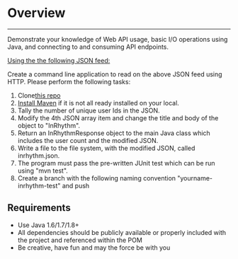 # Overview
-----------------------------------------------------------------------------------------------------------------------------------
Demonstrate your knowledge of Web API usage, basic I/O operations using Java, and connecting to and consuming API endpoints.

[Using the the following JSON feed:](http://jsonplaceholder.typicode.com/posts)

Create a command line application to read on the above JSON feed using HTTP. Please perform the following tasks:

1. Clone[this repo](https://github.com/inrhythm/java-api-test) 
2. [Install Maven](https://maven.apache.org/index.html) if it is not all ready installed on your local. 
3. Tally the number of unique user Ids in the JSON.
4. Modify the 4th JSON array item and change the title and body of the object to "InRhythm". 
5. Return an InRhythmResponse object to the main Java class which includes the user count and the modified JSON.
6. Write a file to the file system, with the modified JSON, called inrhythm.json.
7. The program must pass the pre-written JUnit test which can be run using "mvn test".
8. Create a branch with the following naming convention "yourname-inrhythm-test" and push

## Requirements
- Use Java 1.6/1.7/1.8+
- All dependencies should be publicly available or properly included with the project and referenced within the POM
- Be creative, have fun and may the force be with you

